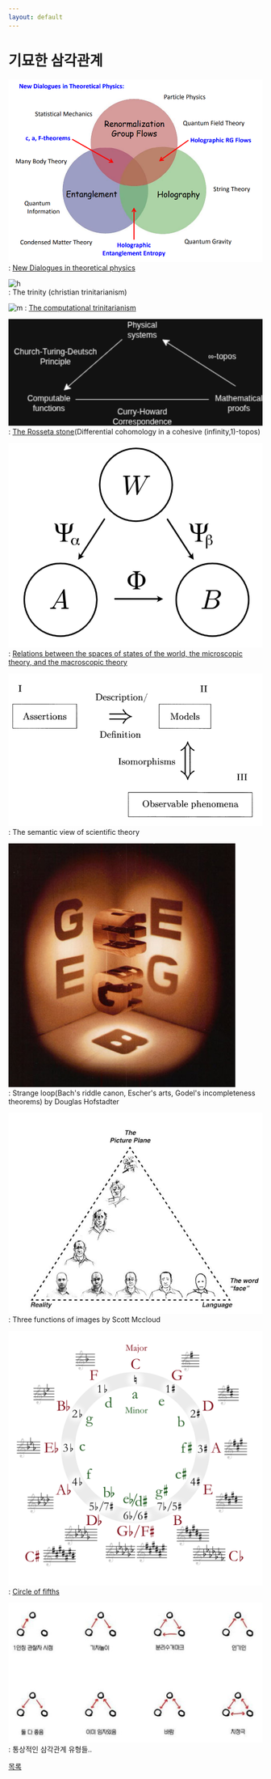 ```yaml
---
layout: default
---
```


# 기묘한 삼각관계


![ct](ct.png)
\: [New Dialogues in theoretical physics](https://public.websites.umich.edu/~mctp/SciPrgPgs/events/2012/rgflows/talks/Myers-intro12.pdf)


![h](https://upload.wikimedia.org/wikipedia/commons/thumb/b/b3/Shield-Trinity-Scutum-Fidei-English.svg/1200px-Shield-Trinity-Scutum-Fidei-English.svg.png)  
\: The trinity (christian trinitarianism)

![m](https://ncatlab.org/nlab/files/ComputationalTrilogyTopologizedAndQuantized.jpg)
\: [The computational trinitarianism](https://home.sandiego.edu/~shulman/papers/trinity.pdf)

![t](tw.png)
\: [The Rosseta stone](https://ncatlab.org/nlab/show/computational+trilogy)(Differential cohomology in a cohesive (infinity,1)-topos)

![e](e.png)
\: [Relations between the spaces of states of the world, the microscopic theory, and the macroscopic theory](https://arxiv.org/pdf/2410.15468)

![sv](sv.png)
\: The semantic view of scientific theory

![s](geb.jpg)  
\: Strange loop(Bach's riddle canon, Escher's arts, Godel's incompleteness theorems) by Douglas Hofstadter

![t](im.jpg)
\: Three functions of images by Scott Mccloud


![c](cf.png)
\: [Circle of fifths](https://en.wikipedia.org/wiki/Circle_of_fifths)


![tr](tr.png)
\: 통상적인 삼각관계 유형들..


<div class="pagination">
  <a href="{{ '/List/SM/sm.html' | relative_url }}" class="prev-button" data-turbo="true">목록</a>
</div>